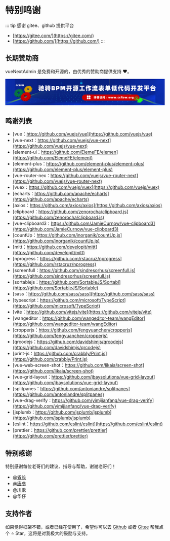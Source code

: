 # 特别鸣谢

::: tip 感谢 gitee、github 提供平台

- [https://gitee.com/](https://gitee.com/)
- [https://github.com/](https://github.com/)
  :::

## 长期赞助商

vueNextAdmin 是免费和开源的，由优秀的赞助商提供支持 ❤️。

<a href="http://www.ccflow.org/" target="_black" class="next-sponsors-item">
  <img src="/images/ccflowRightNextAdmin.png" alt="驰骋流程+表单+低代码" title="驰骋流程+表单+低代码">
</a>

## 鸣谢列表

- [vue：https://github.com/vuejs/vue](https://github.com/vuejs/vue)
- [vue-next：https://github.com/vuejs/vue-next](https://github.com/vuejs/vue-next)
- [element-ui：https://github.com/ElemeFE/elemen](https://github.com/ElemeFE/element)
- [element-plus：https://github.com/element-plus/element-plus](https://github.com/element-plus/element-plus)
- [vue-router-nex：https://github.com/vuejs/vue-router-next](https://github.com/vuejs/vue-router-next)
- [vuex：https://github.com/vuejs/vuex](https://github.com/vuejs/vuex)
- [echarts：https://github.com/apache/echarts](https://github.com/apache/echarts)
- [axios：https://github.com/axios/axios](https://github.com/axios/axios)
- [clipboard：https://github.com/zenorocha/clipboard.js](https://github.com/zenorocha/clipboard.js)
- [vue-clipboard3：https://github.com/JamieCurnow/vue-clipboard3](https://github.com/JamieCurnow/vue-clipboard3)
- [countUp：https://github.com/inorganik/countUp.js](https://github.com/inorganik/countUp.js)
- [mitt：https://github.com/developit/mitt](https://github.com/developit/mitt)
- [nprogress：https://github.com/rstacruz/nprogress](https://github.com/rstacruz/nprogress)
- [screenfull：https://github.com/sindresorhus/screenfull.js](https://github.com/sindresorhus/screenfull.js)
- [sortablejs：https://github.com/SortableJS/Sortabl](https://github.com/SortableJS/Sortable)
- [sass：https://github.com/sass/sass](https://github.com/sass/sass)
- [typescript：https://github.com/microsoft/TypeScript](https://github.com/microsoft/TypeScript)
- [vite：https://github.com/vitejs/vite](https://github.com/vitejs/vite)
- [wangeditor：https://github.com/wangeditor-team/wangEditor](https://github.com/wangeditor-team/wangEditor)
- [cropperjs：https://github.com/fengyuanchen/cropperjs](https://github.com/fengyuanchen/cropperjs)
- [qrcodejs：https://github.com/davidshimjs/qrcodejs](https://github.com/davidshimjs/qrcodejs)
- [print-js：https://github.com/crabbly/Print.js](https://github.com/crabbly/Print.js)
- [vue-web-screen-shot：https://github.com/likaia/screen-shot](https://github.com/likaia/screen-shot)
- [vue-grid-layout：https://github.com/jbaysolutions/vue-grid-layout](https://github.com/jbaysolutions/vue-grid-layout)
- [splitpanes：https://github.com/antoniandre/splitpanes](https://github.com/antoniandre/splitpanes)
- [vue-drag-verify：https://github.com/yimijianfang/vue-drag-verify](https://github.com/yimijianfang/vue-drag-verify)
- [jsplumb：https://github.com/jsplumb/jsplumb](https://github.com/jsplumb/jsplumb)
- [eslint：https://github.com/eslint/eslint](https://github.com/eslint/eslint)
- [prettier：https://github.com/prettier/prettier](https://github.com/prettier/prettier)

## 特别感谢

特别感谢每位老哥们的建议、指导与帮助，谢谢老哥们！

- [@省长](https://gitee.com/click33/sa-plus)
- [@唐参](https://gitee.com/jskz/Jskz-SpringCloud)
- [@川歌](https://gitee.com/chuange)
- @华仔

## 支持作者

如果觉得框架不错，或者已经在使用了，希望你可以去 [Github](https://github.com/lyt-Top/vue-next-admin) 或者 [Gitee](https://gitee.com/lyt-top/vue-next-admin) 帮我点个 ⭐ Star，这将是对我极大的鼓励与支持。
